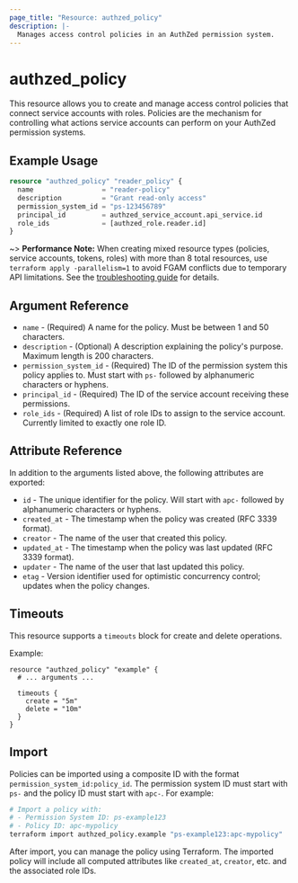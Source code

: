 ```yaml
---
page_title: "Resource: authzed_policy"
description: |-
  Manages access control policies in an AuthZed permission system.
---
```


# authzed_policy

This resource allows you to create and manage access control policies that connect service accounts with roles. Policies are the mechanism for controlling what actions service accounts can perform on your AuthZed permission systems.

## Example Usage

```terraform
resource "authzed_policy" "reader_policy" {
  name                 = "reader-policy"
  description          = "Grant read-only access"
  permission_system_id = "ps-123456789"
  principal_id         = authzed_service_account.api_service.id
  role_ids             = [authzed_role.reader.id]
}
```

~> **Performance Note:** When creating mixed resource types (policies, service accounts, tokens, roles) with more than 8 total resources, use `terraform apply -parallelism=1` to avoid FGAM conflicts due to temporary API limitations. See the [troubleshooting guide](../guides/troubleshooting.md#performance-and-parallelism) for details.

## Argument Reference

* `name` - (Required) A name for the policy. Must be between 1 and 50 characters.
* `description` - (Optional) A description explaining the policy's purpose. Maximum length is 200 characters.
* `permission_system_id` - (Required) The ID of the permission system this policy applies to. Must start with `ps-` followed by alphanumeric characters or hyphens.
* `principal_id` - (Required) The ID of the service account receiving these permissions.
* `role_ids` - (Required) A list of role IDs to assign to the service account. Currently limited to exactly one role ID.

## Attribute Reference

In addition to the arguments listed above, the following attributes are exported:

* `id` - The unique identifier for the policy. Will start with `apc-` followed by alphanumeric characters or hyphens.
* `created_at` - The timestamp when the policy was created (RFC 3339 format).
* `creator` - The name of the user that created this policy.
* `updated_at` - The timestamp when the policy was last updated (RFC 3339 format).
* `updater` - The name of the user that last updated this policy.
* `etag` - Version identifier used for optimistic concurrency control; updates when the policy changes.

## Timeouts

This resource supports a `timeouts` block for create and delete operations.

Example:

```hcl
resource "authzed_policy" "example" {
  # ... arguments ...

  timeouts {
    create = "5m"
    delete = "10m"
  }
}
```

## Import

Policies can be imported using a composite ID with the format `permission_system_id:policy_id`. The permission system ID must start with `ps-` and the policy ID must start with `apc-`. For example:

```bash
# Import a policy with:
# - Permission System ID: ps-example123
# - Policy ID: apc-mypolicy
terraform import authzed_policy.example "ps-example123:apc-mypolicy"
```

After import, you can manage the policy using Terraform. The imported policy will include all computed attributes like `created_at`, `creator`, etc. and the associated role IDs. 
